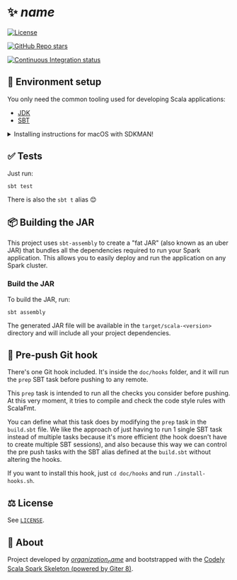 # ✨ $name$

[![License](https://img.shields.io/github/license/$organization;format="dotReverse"$/$name;format="lower,hyphen"$?style=flat-square)](/LICENSE) 

[![GitHub Repo stars](https://img.shields.io/github/stars/$organization;format="dotReverse"$/$name;format="lower,hyphen"$?style=flat-square)](https://github.com/$organization;format="dotReverse"$/$name;format="lower,hyphen"$/stargazers)

[![Continuous Integration status](https://img.shields.io/github/actions/workflow/status/$organization;format="dotReverse"$/$name;format="lower,hyphen"$/ci.yml?style=flat-square)](https://github.com/$organization;format="dotReverse"$/$name;format="lower,hyphen"$/actions/workflows/ci.yml)

## 🚀 Environment setup

You only need the common tooling used for developing Scala applications:

- [JDK](https://www.oracle.com/java/technologies/downloads/)
- [SBT](https://www.scala-sbt.org/download)

<details>
<summary>Installing instructions for macOS with SDKMAN!</summary>

If you use macOS, we would recommend using SDKMAN! to manage different JDK versions and tooling:

1. [Install SDKMAN with homebrew](https://github.com/sdkman/homebrew-tap?tab=readme-ov-file#installation)
2. Install the JDK you prefer. If you ask us, we will opt for:
   1. [Check the latest Java LTS JDK version](https://endoflife.date/oracle-jdk)
   2. Check the latest Zulu distribution version for that LTS with:
      ```shell
      sdk list java
      ```
   3. Install it:
      ```shell
      sdk install java XX.YY.ZZ-zulu
      ```
3. Install the latest SBT:
   ```shell
   sdk install sbt
   ```
</details>

## ✅ Tests

Just run:

```shell
sbt test
```

There is also the `sbt t` alias 😊

## 📦 Building the JAR
This project uses `sbt-assembly` to create a "fat JAR" (also known as an uber JAR) that bundles all the dependencies 
required to run your Spark application. This allows you to easily deploy and run the application on any Spark cluster.

### Build the JAR
To build the JAR, run:

```shell
sbt assembly
```

The generated JAR file will be available in the `target/scala-<version>` directory and will include all your project 
dependencies.

## 🤽‍ Pre-push Git hook

There's one Git hook included. It's inside the `doc/hooks` folder, and it will run the `prep` SBT task before pushing to any remote.

This `prep` task is intended to run all the checks you consider before pushing.
At this very moment, it tries to compile and check the code style rules with ScalaFmt.
 
You can define what this task does by modifying the `prep` task in the `build.sbt` file.
We like the approach of just having to run 1 single SBT task instead of multiple tasks because it's more efficient (the hook doesn't have to create multiple SBT sessions), and also because this way we can control the pre push tasks with the SBT alias defined at the `build.sbt` without altering the hooks.
 
If you want to install this hook, just `cd doc/hooks` and run `./install-hooks.sh`.

## ⚖️ License

See [`LICENSE`](LICENSE).

## 🤔 About

Project developed by [$organization_name$]($organization_homepage$) and bootstrapped with the [Codely Scala Spark Skeleton (powered by Giter 8)](https://github.com/CodelyTV/scala-spark-skeleton.g8).
